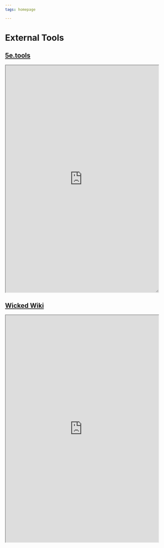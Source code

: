 ```yaml
---
tags: homepage

---
```


# External Tools
## [5e.tools](https://5e.tools)
<iframe
    height = 750
    width = 100%
    padding = 0 0
    margins = 0 0
    src="https://5e.tools"
    style="overflow: auto; resize: both;"></iframe>

## [Wicked Wiki](https://wicked.fandom.com/wiki)

<iframe
    height = 750
    width = 100%
    padding = 0 0
    margins = 0 0
    src="https://wicked.fandom.com/wiki"></iframe>

